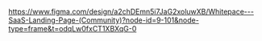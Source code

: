 https://www.figma.com/design/a2chDEmn5i7JaG2xoluwXB/Whitepace---SaaS-Landing-Page-(Community)?node-id=9-101&node-type=frame&t=odqLw0fxCT1XBXqG-0

